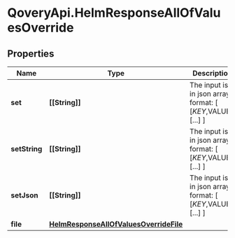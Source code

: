 # QoveryApi.HelmResponseAllOfValuesOverride

## Properties

Name | Type | Description | Notes
------------ | ------------- | ------------- | -------------
**set** | **[[String]]** | The input is in json array format: [ [$KEY,$VALUE], [...] ] | [optional] 
**setString** | **[[String]]** | The input is in json array format: [ [$KEY,$VALUE], [...] ] | [optional] 
**setJson** | **[[String]]** | The input is in json array format: [ [$KEY,$VALUE], [...] ] | [optional] 
**file** | [**HelmResponseAllOfValuesOverrideFile**](HelmResponseAllOfValuesOverrideFile.md) |  | [optional] 


